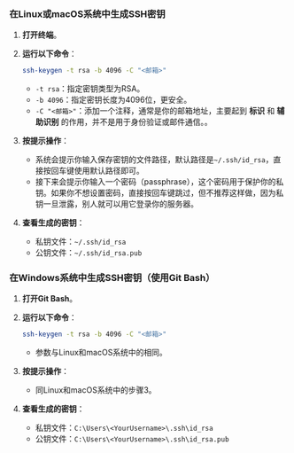 ### 在Linux或macOS系统中生成SSH密钥

1. **打开终端**。
2. **运行以下命令**：

   ```bash
   ssh-keygen -t rsa -b 4096 -C "<邮箱>"
   ```

   - `-t rsa`：指定密钥类型为RSA。
   - `-b 4096`：指定密钥长度为4096位，更安全。
   - `-C "<邮箱>"`：添加一个注释，通常是你的邮箱地址，主要起到 **标识** 和 **辅助识别** 的作用，并不是用于身份验证或邮件通信。。
3. **按提示操作**：
   - 系统会提示你输入保存密钥的文件路径，默认路径是`~/.ssh/id_rsa`，直接按回车键使用默认路径即可。
   - 接下来会提示你输入一个密码（passphrase），这个密码用于保护你的私钥。如果你不想设置密码，直接按回车键跳过，但不推荐这样做，因为私钥一旦泄露，别人就可以用它登录你的服务器。
4. **查看生成的密钥**：
   - 私钥文件：`~/.ssh/id_rsa`
   - 公钥文件：`~/.ssh/id_rsa.pub`

### 在Windows系统中生成SSH密钥（使用Git Bash）

1. **打开Git Bash**。
2. **运行以下命令**：

   ```bash
   ssh-keygen -t rsa -b 4096 -C "<邮箱>"
   ```

   - 参数与Linux和macOS系统中的相同。
3. **按提示操作**：
   - 同Linux和macOS系统中的步骤3。
4. **查看生成的密钥**：
   - 私钥文件：`C:\Users\<YourUsername>\.ssh\id_rsa`
   - 公钥文件：`C:\Users\<YourUsername>\.ssh\id_rsa.pub`
